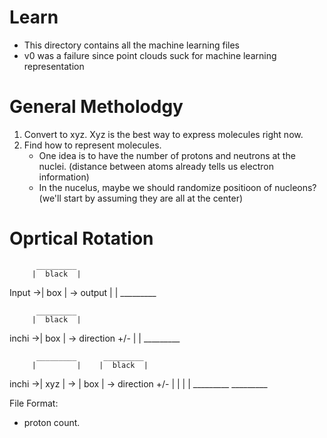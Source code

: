 # Learn

- This directory contains all the machine learning files
- v0 was a failure since point clouds suck for machine learning representation

# General Metholodgy
1. Convert to xyz. Xyz is the best way to express molecules right now.
2. Find how to represent molecules.
	- One idea is to have the number of protons and neutrons at the nuclei. (distance between atoms already tells us electron information)
	- In the nucelus, maybe we should randomize positioon of nucleons? (we'll start by assuming they are all at the center)

# Oprtical Rotation
          _________
         |  black  | 
 Input ->|   box   | -> output
         |         | 
          _________

          _________
         |  black  | 
 inchi ->|   box   | -> direction +/-
         |         | 
          _________

          _________      _________
         |         |    |  black  | 
 inchi ->|   xyz   | -> |   box   | -> direction +/-
         |         |    |         | 
          _________      _________
	  

File Format:
- proton count.
